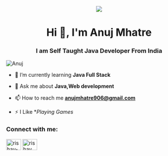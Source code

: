 <section align="center"><img src="https://i.ibb.co/7QXxbKR/wepik-hand-drawn-tokyo-anime-banner-20230914200214-HZl3.jpg"/></section>

<h1 align="center">Hi 👋, I'm Anuj Mhatre</h1>
<h3 align="center">I am <b>Self Taught Java Developer From India</b></h3>


<p align="left"> <img src="https://komarev.com/ghpvc/?username=0x1Luffy&label=Profile%20views&color=0e75b6&style=flat" alt="Anuj" /> </p>


- 🌱 I’m currently learning **Java Full Stack**

- 💬 Ask me about **Java,Web development**

- 📫 How to reach me **anujmhatre906@gmail.com**

- ⚡ I Like **Playing Games*

<h3 align="left">Connect with me:</h3>
<p align="left">

<a href="https://www.linkedin.com/in/anuj-mhatre-8212342b0?utm_source=share&utm_campaign=share_via&utm_content=profile&utm_medium=android_app" target="blank"><img align="center" src="https://raw.githubusercontent.com/rahuldkjain/github-profile-readme-generator/master/src/images/icons/Social/linked-in-alt.svg" alt="rishav-chanda-b89a791b3" height="30" width="40" /></a>
<a href="https://www.instagram.com/_anuj_mhatre/" target="blank"><img align="center" src="https://raw.githubusercontent.com/rahuldkjain/github-profile-readme-generator/master/src/images/icons/Social/instagram.svg" alt="rishav_chanda" height="30" width="40" /></a>
</p>





